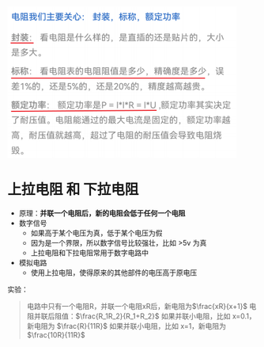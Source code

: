 ![](../photo/Pasted%20image%2020231004115639.png)

# 上拉电阻 和 下拉电阻
- 原理：**并联一个电阻后，新的电阻会低于任何一个电阻**
- 数字信号
	- 如果高于某个电压为真，低于某个电压为假
	- 因为是一个界限，所以数字信号比较强壮，比如 >5v 为真
	- 上拉电阻和下拉电阻常用于数字电路中
- 模拟电路
	- 使用上拉电阻，使得原来的其他部件的电压高于原电压

实验：
> 电路中只有一个电阻R，并联一个电阻xR后，新电阻为$\frac{xR}{x+1}$
> 	电阻并联后阻值：$\frac{R_1R_2}{R_1+R_2}$
> 	如果并联小电阻，比如 x=0.1，新电阻为 $\frac{R}{11R}$
> 	如果并联小电阻，比如 x=1，新电阻为 $\frac{10R}{11R}$

